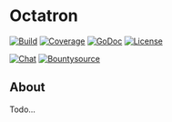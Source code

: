 # Octatron

[![Build](https://drone.io/github.com/andreas-t-jonsson/octatron/status.png)](https://drone.io/github.com/andreas-t-jonsson/octatron/latest)
[![Coverage](https://coveralls.io/repos/andreas-t-jonsson/octatron/badge.svg?branch=master&service=github)](https://coveralls.io/github/andreas-t-jonsson/octatron?branch=master)
[![GoDoc](https://img.shields.io/badge/godoc-reference-blue.svg)](https://godoc.org/github.com/andreas-t-jonsson/octatron/pack)
[![License](https://img.shields.io/badge/license-GPL-blue.svg)](http://www.gnu.org/licenses/gpl-3.0.en.html)

[![Chat](https://badges.gitter.im/Join%20Chat.svg)](https://gitter.im/andreas-t-jonsson/octatron?utm_source=badge&utm_medium=badge&utm_campaign=pr-badge&utm_content=badge)
[![Bountysource](https://api.bountysource.com/badge/team?team_id=95482)](https://www.bountysource.com/teams/octatron)

## About

Todo...
